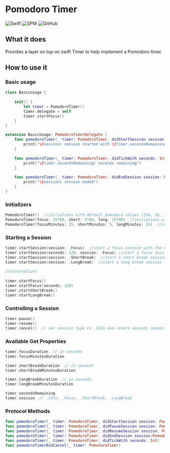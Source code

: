 # Pomodoro Timer

![Swift](https://github.com/flipjorge/pomodoro-timer/workflows/Swift/badge.svg)
![SPM](https://img.shields.io/badge/spm-compatible-red)
![GitHub](https://img.shields.io/github/license/flipjorge/pomodoro-timer)


## What it does

Provides a layer on top on swift Timer to help implement a Pomodoro timer.


## How to use it

### Basic usage

```swift
class BasicUsage {
    
    init() {
        let timer = PomodoroTimer()
        timer.delegate = self
        timer.startFocus()
    }
}

extension BasicUsage: PomodoroTimerDelegate {
    func pomodoroTimer(_ timer: PomodoroTimer, didStartSession session: PomodoroTimer.SessionType) {
        print("\(session) session started with \(timer.secondsRemaining) seconds remaining")
    }
    
    func pomodoroTimer(_ timer: PomodoroTimer, didTickWith seconds: Int) {
        print("\(timer.secondsRemaining) seconds remaining")
    }
    
    func pomodoroTimer(_ timer: PomodoroTimer, didEndSession session: PomodoroTimer.SessionType) {
        print("\(session) session ended")
    }
}
```

### Initializers

```swift
PomodoroTimer()  //initializes with default pomodoro values (25m, 5m, 15m)
PomodoroTimer(focus: 25*60, short: 5*60, long: 15*60)  //initializes with given seconds
PomodoroTimer(focusMinutes: 25, shortMinutes: 5, longMinutes: 15)  //initializes with given minutes
```

### Starting a Session

```swift
timer.startSession(session: .Focus)  //start a focus session with the duration setted at initialization
timer.startSession(seconds: 120, session: .Focus) //start a focus session with 120 seconds
timer.startSession(session: .ShortBreak)  //start a short break session
timer.startSession(session: .LongBreak)  //start a long break session
        
//alternatives
        
timer.startFocus()
timer.startFocus(seconds: 120)
timer.startShortBreak()
timer.startLongBreak()
```

### Controlling a Session

```swift
timer.pause()
timer.resume()
timer.cancel()  // set session type to .Idle and resets seconds remaining to focus duration
```

### Available Get Properties

```swift
timer.focusDuration  // in seconds
timer.focusMinutesDuration

timer.shortBreakDuration  // in seconds
timer.shortBreakMinutesDuration

timer.longBreakDuration  // in seconds
timer.longBreakMinutesDuration

timer.secondsRemaining
timer.session  // .Idle, .Focus, .ShortBreak, .LongBreak
```

### Protocol Methods

```swift
func pomodoroTimer(_ timer: PomodoroTimer, didStartSession session: PomodoroTimer.SessionType)
func pomodoroTimer(_ timer: PomodoroTimer, didPauseSession session: PomodoroTimer.SessionType)
func pomodoroTimer(_ timer: PomodoroTimer, didResumeSession session: PomodoroTimer.SessionType)
func pomodoroTimer(_ timer: PomodoroTimer, didEndSession session:PomodoroTimer.SessionType)
func pomodoroTimer(_ timer: PomodoroTimer, didTickWith seconds: Int)
func pomodoroTimerDidCancel(_ timer: PomodoroTimer)
```
